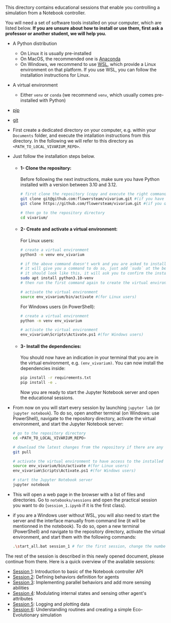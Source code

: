 This directory contains educational sessions that enable you controlling a simulation from a Notebook controller.

You will need a set of software tools installed on your computer, which are listed below. **If you are unsure about how to install or use them, first ask a professor or another student, we will help you.**
- A Python distribution
    - On Linux it is usually pre-installed
    - On MacOS, the recommended one is [Anaconda](https://www.anaconda.com/)
    - On Windows, we recommend to use [WSL](https://learn.microsoft.com/en-us/windows/wsl/install), which provide a Linux environment on that platform. If you use WSL, you can follow the installation instructions for Linux.
- A virtual environment
    - Either `venv` or `conda` (we recommend `venv`, which usually comes pre-installed with Python)
- [pip](https://pypi.org/project/pip/)
- [git](https://git-scm.com/)


- First create a dedicated directory on your computer, e.g. within your `Documents` folder, and execute the intallation instructions from this directory. In the following we will refer to this directory as `<PATH_TO_LOCAL_VIVARIUM_REPO>`.
- Just follow the installation steps below.

    - #### 1- Clone the repository:

        Before following the next instructions, make sure you have Python installed with a version between 3.10 and 3.12. 

        ```bash
        # first clone the repository (copy and execute the right command for your case)
        git clone git@github.com:flowersteam/vivarium.git #(if you have a GitHub account and SSH keys set up)
        git clone https://github.com/flowersteam/vivarium.git #(if you don't have a GitHub account)

        # then go to the repository directory
        cd vivarium/
        ```
    - #### 2- Create and activate a virtual environment:

        For Linux users:

        ```bash
        # create a virtual environment
        python3 -m venv env_vivarium

        # if the above command doesn't work and you are asked to install the `venv` module
        # it will give you a command to do so, just add `sudo` at the beginning of it
        # it should look like this, it will ask you to confirm the installation by typing `y` and pressing `Enter` when you run it:
        sudo apt install python3.10-venv
        # then run the first command again to create the virtual environment

        # activate the virtual environment
        source env_vivarium/bin/activate #(for Linux users)
        ```

        For Windows users (in PowerShell):
        ```bash
        # create a virtual environment
        python -m venv env_vivarium

        # activate the virtual environment
        env_vivarium\Scripts\Activate.ps1 #(for Windows users)
        ```

    - #### 3- Install the dependencies:

        You should now have an indication in your terminal that you are in the virtual environment, e.g. `(env_vivarium)`. You can now install the dependencies inside:

        ```bash
        pip install -r requirements.txt
        pip install -e . 
        ```

        Now you are ready to start the Jupyter Notebook server and open the educational sessions.

- From now on you will start every session by launching `jupyter lab` (or `jupyter notebook`). To do so, open another terminal (on Windows: use PowerShell), navigate to the repository directory, activate the virtual environment, and start the Jupyter Notebook server:

    ```bash
    # go to the repository directory
    cd <PATH_TO_LOCAL_VIVARIUM_REPO>

    # download the latest changes from the repository if there are any
    git pull

    # activate the virtual environment to have access to the installed dependencies
    source env_vivarium/bin/activate #(for Linux users)
    env_vivarium\Scripts\Activate.ps1 #(for Windows users)

    # start the Jupyter Notebook server
    jupyter notebook
    ```
- This will open a web page in the browser with a list of files and directories. Go to `notebooks/sessions` and open the practical session you want to do (`session_1.ipynb` if it is the first class).

- if you are a Windows user without WSL, you will also need to start the server and the interface manually from command line (it will be mentionned in the notebook). To do so, open a new terminal (PowerShell) and navigate to the repository directory, activate the virtual environment, and start them with the following commands:

    ```bash
    .\start_all.bat session_1 # for the first session, change the number for the desired session
    ```

The rest of the session is described in this newly opened document, please continue from there. 
Here is a quick overview of the available sessions:

- [Session 1](session_1.ipynb): Introduction to basic of the Notebook controller API
- [Session 2](session_2.ipynb): Defining behaviors definition for agents
- [Session 3](session_3.ipynb): Implementing parallel behaviors and add more sensing abilities
- [Session 4](session_4.ipynb): Modulating internal states and sensing other agent's attributes
- [Session 5](session_5_logging.ipynb): Logging and plotting data
- [Session 6](session_6_bonus.ipynb): Understanding routines and creating a simple Eco-Evolutionary simulation
